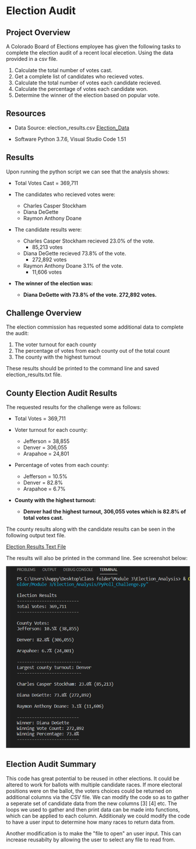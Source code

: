 # Election Audit

## Project Overview
A Colorado Board of Elections employee has given the following tasks to complete the election audit of a recent local elecetion.  Using the data provided in a csv file.


1. Calculate the total number of votes cast.
2. Get a complete list of candidates who recieved votes.
3. Calculate the total number of votes each candidate recieved.
4. Calculate the percentage of votes each candidate won.
5. Determine the winner of the election based on popular vote.

## Resources
- Data Source: election_results.csv
[Election_Data](Resources/election_results.csv)

- Software Python 3.7.6, Visual Studio Code 1.51

## Results
Upon running the python script we can see that
the analysis shows:
- Total Votes Cast = 369,711
- The candidates who recieved votes were:
  - Charles Casper Stockham
  - Diana DeGette  
  - Raymon Anthony Doane
  
- The candidate results were:
  - Charles Casper Stockham recieved 23.0% of the vote.
    -   85,213 votes
  - Diana DeGette recieved 73.8% of the vote.
    -  272,892 votes
  - Raymon Anthony Doane 3.1% of the vote.
    -  11,606 votes
  
- **The winner of the election was:**
    - **Diana DeGette with 73.8% of the vote. 272,892 votes.**

## Challenge Overview

The election commission has requested some additional data to complete the audit:

1. The voter turnout for each county
2. The percentage of votes from each county out of the total count
3. The county with the highest turnout

These results should be printed to the command line and saved election_results.txt file.  

## County Election Audit Results

The requested results for the challenge were as follows:

- Total Votes = 369,711

- Voter turnout for each county:
    - Jefferson = 38,855
    - Denver = 306,055
    - Arapahoe = 24,801

- Percentage of votes from each county:
    - Jefferson = 10.5% 
    - Denver = 82.8% 
    - Arapahoe = 6.7%

- **County with the highest turnout:**
    - **Denver had the highest turnout, 306,055 votes which is 82.8% of total votes cast.**

The county results along with the candidate results can be seen in the following output text file.

[Election Results Text File](analysis/election_analysis.txt)

The results will also be printed in the command line.  See screenshot below:

![ElectionResults](https://github.com/RussellShelley/Imagefiles/blob/main/ElectionResultsTerminal.png?raw=true)

## Election Audit Summary

This code has great potential to be reused in other elections.
It could be altered to work for ballots with multiple candidate races.  If more electoral positions were on the ballot, the voters choices could be returned on additional columns via the CSV file. We can modify the code so as to gather a seperate set of candidate data from the new columns [3] [4] etc. The loops we used to gather and then print data can be made into functions, which can be applied to each column. Additionaly we could modify the code to have a user input to determine how many races to return data from.

Another modification is to make the "file to open" an user input.  This can increase reusabilty by allowing the user to select any file to read from.